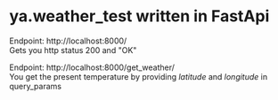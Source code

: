# ya.weather_test written in FastApi

Endpoint: http://localhost:8000/  
Gets you http status 200 and "OK"

Endpoint: http://localhost:8000/get_weather/  
You get the present temperature by providing *latitude* and *longitude* in query_params
